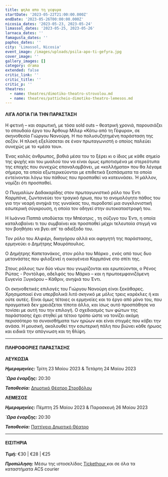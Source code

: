 ```yaml
---
title: ψηλα απο τη γεφυρα
startDate: '2023-05-22T21:00:00.000Z'
endDate: '2023-05-26T00:00:00.000Z'
nicosia_dates: '2023-05-23, 2023-05-24'
limassol_dates: '2023-05-25, 2023-05-26'
larnaca_dates: ''
famagusta_dates: ''
paphos_dates: ''
city: 'Limassol, Nicosia'
event_image: /images/uploads/psila-apo-ti-gefyra.jpg
cover_image: ''
gallery_images: []
category: drama
extended: false
critic_link: ''
critic_title: ''
critic_p: ''
theatres:
  - name: theatres/dimotiko-theatro-strovolou.md
  - name: theatres/patticheio-dimotiko-theatro-lemesos.md
---
```


#### ΛΙΓΑ ΛΟΓΙΑ ΓΙΑ ΤΗΝ ΠΑΡΑΣΤΑΣΗ

Η φετινή – και σαρωτική, με τόσα sold outs – θεατρική χρονιά, παρουσιάζει το σπουδαίο έργο του Άρθουρ Μίλερ «Κάτω από τη Γέφυρα», σε σκηνοθεσία Γιώργου Νανούρη. Η πιο πολυσυζητημένη παράσταση της σεζόν. Η πλοκή εξελίσσεται σε έναν πρωταγωνιστή ο οποίος παλεύει συνεχώς με το «μέσα του».

Ένας καλός άνθρωπος, βαθιά μέσα του το ξέρει κι ο ίδιος με κάθε σημείο της ψυχής και του μυαλού του να είναι όμως εμποτισμένα με στερεότυπα της εποχής που συνεχώς επαναλαμβάνει, με «κολλήματα» που θα λέγαμε σήμερα, τα οποία εξωτερικεύονται με επιθετικά ξεσπάσματα τα οποία εντείνονται λόγω του πάθους που προσπαθεί να κατευνάσει. Ή μάλλον, νομίζει ότι προσπαθεί.

Ο Πυγμαλίων Δαδακαρίδης στον πρωταγωνιστικό ρόλο του Έντι Καρμπόνε, ζωντανεύει τον τραγικό ήρωα, που το ανομολόγητο πάθος του για την νεαρή ανηψιά της γυναίκας του, πυροδοτεί μια συγκλονιστική εσωτερική σύγκρουση, η οποία τον οδηγεί στην αυτοκαταστροφή του.

Η Ιωάννα Παππά υποδύεται την Μπέατρις , τη σύζυγο του Έντι, η οποία καταλαβαίνει τι του συμβαίνει και προσπαθεί μέχρι τελευταία στιγμή να τον βοηθήσει να βγει απ’ το αδιέξοδο του.

Τον ρόλο του Αλφιέρι, δικηγόρου αλλά και αφηγητή της παράστασης, ερμηνεύει ο Δημήτρης Μαυρόπουλος.

Ο Δημήτρης Καπετανάκος, στον ρόλο του Μάρκο , ενός από τους δυο μετανάστες που φιλοξενεί η οικογένεια Καρμπόνε στο σπίτι της.

Στους ρόλους των δύο νέων που γνωρίζονται και ερωτεύονται, ο Ρένος Ρώτας - Ροντόλφο, αδελφός του Μάρκo – και η πρωτοεμφανιζόμενη Ευγενία Ξυγκόρου – Κάθριν, ανηψιά του Έντι.

Οι σκηνοθετικές επιλογές του Γιώργου Νανούρη είναι ξεκάθαρες. Χρησιμοποιεί ένα υπερβολικά λιτό σκηνικό με μόλις τρεις καρέκλες ή και ούτε αυτές. Είναι όμως τέτοιες οι ερμηνείες και το έργο από μόνο του, που πραγματικά δεν χρειάζεται τίποτα άλλο, και ίσως αυτό προσπάθησε να τονίσει με αυτή του την επιλογή. Ο σχεδιασμός των φώτων της παράστασης έχει στηθεί με τέτοιο τρόπο ώστε να τονίζει ακόμη περισσότερο τα συναισθήματα των ηρώων και είναι στιγμές που κόβει την ανάσα. Η μουσική, ακολουθεί την εσωτερική πάλη που βιώνει κάθε ήρωας και ειδικά την απόγνωση και τη θλίψη.

***

#### ΠΛΗΡΟΦΟΡΙΕΣ ΠΑΡΑΣΤΑΣΗΣ

**ΛΕΥΚΩΣΙΑ**

***Ημερομηνίες:*** Τρίτη 23 Μαίου 2023 & Τετάρτη 24 Μαίου 2023

***΄Ωρα έναρξης:*** 20:30

***Τοποθεσία:*** [Δημοτικό Θέατρο Στροβόλου](?#map)

**ΛΕΜΕΣΟΣ**

***Ημερομηνίες:*** Πέμπτη 25 Μαίου 2023 & Παρασκευή 26 Μαίου 2023

***΄Ωρα έναρξης:*** 20:30

***Τοποθεσία:*** [Παττίχειο Δημοτικό Θέατρο](?#map "")

***

#### ΕΙΣΙΤΗΡΙΑ

***Τιμή:*** €30 | €28 | €25

***Προπώληση:*** Μέσω της ιστοσελίδας [Tickethour ](https://shop.tickethour.com/showEventInformation.html?idEvent=4176 "")και σε όλα τα καταστήματα ACS courier
